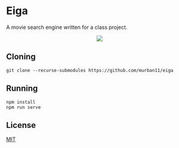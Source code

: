 # Eiga

A movie search engine written for a class project.

<p align="center">
    <img src="https://github.com/user-attachments/assets/a689eb72-bee6-4dad-8d9e-cb547b91f6c4" />
</p>

## Cloning
```
git clone --recurse-submodules https://github.com/murban11/eiga
```

## Running
```
npm install
npm run serve
```

## License

[MIT](https://github.com/murban11/eiga/blob/main/LICENSE)
